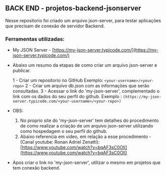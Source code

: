 ## BACK END - projetos-backend-jsonserver

Nesse repositorio foi criado um arquivo json-server, para testar aplicações que precisam de conexão de servidor Backend.

### Ferramentas utilizadas: 
- My JSON Server - [https://my-json-server.typicode.com/](https://my-json-server.typicode.com/)

- Abaixo um resumo da etapas de como criar um arquivo json-server e publicar.

  1 - Criar um repositorio no GitHub Exemplo: ````<your-username>/<your-repo>````
  2 - Criar um arquivo db.json com as informações que serão consultadas.
  3 - Acessar o link do 'my-json-server', complementado o link com os dados do seu perfil do github.
  Exemplo : ````(https://my-json-server.typicode.com/<your-username>/<your-repo>)````

- OBS: 
  1. No proprio site do 'my-json-server' tem detalhes do procedimento de como realizar a criação de um arquivo json-server utilizando como hospedagem o seu perfil do github.
  2. Abaixo referencia em video, em relação a esse procedimento - (Canal youtube: Ronan Adriel Zenatti):
  [https://www.youtube.com/watch?v=bqAF3sC0OlI](https://www.youtube.com/watch?v=bqAF3sC0OlI)

- Apos criar o link no 'my-json-server', utilizar o mesmo em projetos que tem conexão backend.
  
